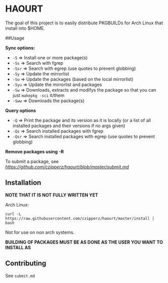 # HAOURT

The goal of this project is to easily distribute PKGBUILDs for Arch Linux that install into $HOME.

##Usage

**Sync options:**

* `-S`   => Install one or more package(s)
* `-Ss`  => Search with fgrep
* `-Ssr` => Search with egrep (use quotes to prevent globbing)
* `-Sy`  => Update the mirrorlist
* `-Su`  => Update the packages (based on the local mirrorlist)
* `-Syu` => Update the mirrorlist and packages
* `-Sw`  => Downloads, extracts and modifys the package so that you can just `makepkg -sci` it/them
* `-Sww` => Downloads the package(s)

**Query options**

* `-Q`   => Print the package and its version as it is locally (or a list of all installed packages and their versions if no args given)
* `-Qs`  => Search installed packages with fgrep
* `-Qsr` => Search installed packages with egrep (use quotes to prevent globbing)

**Remove packages using -R**

To submit a package, see *<https://github.com/czipperz/haourt/blob/master/submit.md>*

## Installation

**NOTE THAT IT IS NOT FULLY WRITTEN YET**

Arch Linux:

	curl -L https://raw.githubusercontent.com/czipperz/haourt/master/install | bash

Not for use on non arch systems.

**BUILDING OF PACKAGES MUST BE AS DONE AS THE USER YOU WANT TO INSTALL AS**

## Contributing

See `submit.md`
